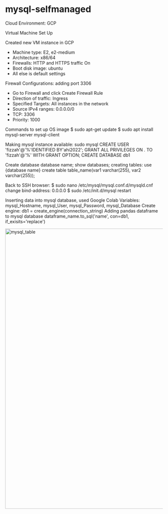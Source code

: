 # mysql-selfmanaged

Cloud Environment: GCP

Virtual Machine Set Up

Created new VM instance in GCP
- Machine type: E2, e2-medium
- Architecture: x86/64
- Firewalls: HTTP and HTTPS traffic On
- Boot disk image: ubuntu
- All else is default settings

Firewall Configurations: adding port 3306
- Go to Firewall and click Create Firewall Rule
- Direction of traffic: Ingress
- Specified Targets: All instances in the network 
- Source IPv4 ranges: 0.0.0.0/0
- TCP: 3306 
- Priority: 1000

Commands to set up OS image
$ sudo apt-get update
$ sudo apt install mysql-server mysql-client

Making mysql instance available:
sudo mysql
CREATE USER 'fizzah'@'%'IDENTIFIED BY'ahi2022';
GRANT ALL PRIVILEGES ON *.* TO 'fizzah'@'%' WITH GRANT OPTION;
CREATE DATABASE db1

Create database database name;
show databases;
creating tables:
use {database name}
create table table_name(var1 varchar(255), var2 varchar(255));

Back to SSH browser: 
$ sudo nano /etc/mysql/mysql.conf.d/mysqld.cnf 
change bind-address: 0.0.0.0 
$ sudo /etc/init.d/mysql restart

Inserting data into mysql database, used Google Colab 
Variables:
mysql_Hostname, mysql_User, mysql_Password, mysql_Database
Create engine:
db1 = create_engine(connection_string)
Adding pandas dataframe to mysql database
dataframe_name.to_sql('name', con=db1, if_exisits='replace')


<img width="894" alt="mysql_table" src="https://user-images.githubusercontent.com/111600840/208851811-d957155d-7dbc-42b9-bfec-960592ed06f7.png">
